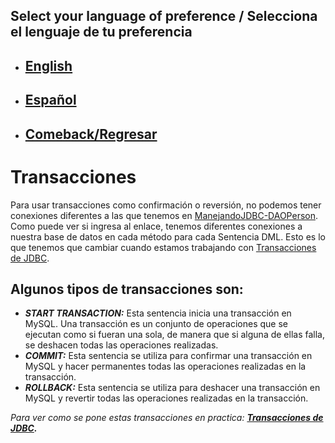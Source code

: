 ## Select your language of preference / Selecciona el lenguaje de tu preferencia

- ## [English](https://github.com/Jbarseg/Learning-Java-JDBC-and-MySQL/blob/master/index/english/README-TRANSACTIONS.en.md)

- ## [Español](https://github.com/Jbarseg/Learning-Java-JDBC-and-MySQL/blob/master/index/espa%C3%B1ol/README-TRANSACTIONS.es.md)

- ## [Comeback/Regresar](https://github.com/Jbarseg/Learning-Java-JDBC-and-MySQL)

# Transacciones

  Para usar transacciones como confirmación o reversión, no podemos tener conexiones diferentes a las que tenemos en [ManejandoJDBC-DAOPerson](https://github.com/Jbarseg/Learning-Java-JDBC-and-MySQL/blob/master/handlingjdbc/src/main/java/com/jbarseg/jdbc/DAOPerson.java). Como puede ver si ingresa al enlace, tenemos diferentes conexiones a nuestra base de datos en cada método para cada Sentencia DML. Esto es lo que tenemos que cambiar cuando estamos trabajando con [Transacciones de JDBC](https://github.com/Jbarseg/Learning-Java-JDBC-and-MySQL/tree/master/transactionsjdbc).

  ## Algunos tipos de transacciones son:

- **_START TRANSACTION:_** Esta sentencia inicia una transacción en MySQL. Una transacción es un conjunto de operaciones que se ejecutan como si fueran una sola, de manera que si alguna de ellas falla, se deshacen todas las operaciones realizadas.
- **_COMMIT:_** Esta sentencia se utiliza para confirmar una transacción en MySQL y hacer permanentes todas las operaciones realizadas en la transacción.
- **_ROLLBACK:_** Esta sentencia se utiliza para deshacer una transacción en MySQL y revertir todas las operaciones realizadas en la transacción.

_Para ver como se pone estas transacciones en practica: **[Transacciones de JDBC](https://github.com/Jbarseg/Learning-Java-JDBC-and-MySQL/tree/master/transactionsjdbc).**_